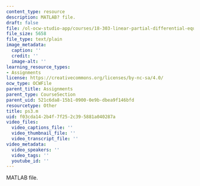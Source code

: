 ```yaml
---
content_type: resource
description: MATLAB? file.
draft: false
file: /ol-ocw-studio-app/courses/18-303-linear-partial-differential-equations-fall-2006/f03cda142b4f7f252c395881a040287a_ps3.m
file_size: 5658
file_type: text/plain
image_metadata:
  caption: ''
  credit: ''
  image-alt: ''
learning_resource_types:
- Assignments
license: https://creativecommons.org/licenses/by-nc-sa/4.0/
ocw_type: OCWFile
parent_title: Assignments
parent_type: CourseSection
parent_uid: 521c6da8-15b1-0900-0e9b-dbea9f146bfd
resourcetype: Other
title: ps3.m
uid: f03cda14-2b4f-7f25-2c39-5881a040287a
video_files:
  video_captions_file: ''
  video_thumbnail_file: ''
  video_transcript_file: ''
video_metadata:
  video_speakers: ''
  video_tags: ''
  youtube_id: ''
---
```

MATLAB file.